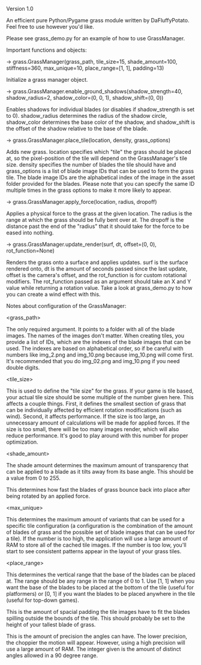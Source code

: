 Version 1.0

An efficient pure Python/Pygame grass module written by DaFluffyPotato. Feel free to use however you'd like.

Please see grass_demo.py for an example of how to use GrassManager.

Important functions and objects:

-> grass.GrassManager(grass_path, tile_size=15, shade_amount=100, stiffness=360, max_unique=10, place_range=[1, 1], padding=13)

Initialize a grass manager object.

-> grass.GrassManager.enable_ground_shadows(shadow_strength=40, shadow_radius=2, shadow_color=(0, 0, 1), shadow_shift=(0, 0))

Enables shadows for individual blades (or disables if shadow_strength is set to 0). shadow_radius determines the radius of the
shadow circle, shadow_color determines the base color of the shadow, and shadow_shift is the offset of the shadow relative to
the base of the blade.

-> grass.GrassManager.place_tile(location, density, grass_options)

Adds new grass. location specifies which "tile" the grass should be placed at, so the pixel-position of the tile will depend
on the GrassManager's tile size. density specifies the number of blades the tile should have and grass_options is a list of blade
image IDs that can be used to form the grass tile. The blade image IDs are the alphabetical index of the image in the asset folder
provided for the blades. Please note that you can specify the same ID multiple times in the grass options to make it more likely
to appear.

-> grass.GrassManager.apply_force(location, radius, dropoff)

Applies a physical force to the grass at the given location. The radius is the range at which the grass should be fully bent over at.
The dropoff is the distance past the end of the "radius" that it should take for the force to be eased into nothing.

-> grass.GrassManager.update_render(surf, dt, offset=(0, 0), rot_function=None)

Renders the grass onto a surface and applies updates. surf is the surface rendered onto, dt is the amount of seconds passed since the
last update, offset is the camera's offset, and the rot_function is for custom rotational modifiers. The rot_function passed as an
argument should take an X and Y value while returning a rotation value. Take a look at grass_demo.py to how you can create a wind
effect with this.

Notes about configuration of the GrassManager:

<grass_path>

The only required argument. It points to a folder with all of the blade images. The names of the images don't matter. When creating
tiles, you provide a list of IDs, which are the indexes of the blade images that can be used. The indexes are based on alphabetical
order, so if be careful with numbers like img_2.png and img_10.png because img_10.png will come first. It's recommended that you do
img_02.png and img_10.png if you need double digits.

<tile_size>

This is used to define the "tile size" for the grass. If your game is tile based, your actual tile size should be some multiple of the
number given here. This affects a couple things. First, it defines the smallest section of grass that can be individually affected by
efficient rotation modifications (such as wind). Second, it affects performance. If the size is too large, an unnecessary amount of
calculations will be made for applied forces. If the size is too small, there will be too many images render, which will also reduce
performance. It's good to play around with this number for proper optimization.

<shade_amount>

The shade amount determines the maximum amount of transparency that can be applied to a blade as it tilts away from its base angle.
This should be a value from 0 to 255.

<stiffness>

This determines how fast the blades of grass bounce back into place after being rotated by an applied force.

<max_unique>

This determines the maximum amount of variants that can be used for a specific tile configuration (a configuration is the combination
of the amount of blades of grass and the possible set of blade images that can be used for a tile). If the number is too high, the
application will use a large amount of RAM to store all of the cached tile images. If the number is too low, you'll start to see
consistent patterns appear in the layout of your grass tiles.

<place_range>

This determines the vertical range that the base of the blades can be placed at. The range should be any range in the range of 0 to 1.
Use [1, 1] when you want the base of the blades to be placed at the bottom of the tile (useful for platformers) or [0, 1] if you want
the blades to be placed anywhere in the tile (useful for top-down games).

<padding>

This is the amount of spacial padding the tile images have to fit the blades spilling outside the bounds of the tile. This should
probably be set to the height of your tallest blade of grass.

<precision>

This is the amount of precision the angles can have. The lower precision, the choppier the motion will appear. However, using a high
precision will use a large amount of RAM. The integer given is the amount of distinct angles allowed in a 90 degree range.
